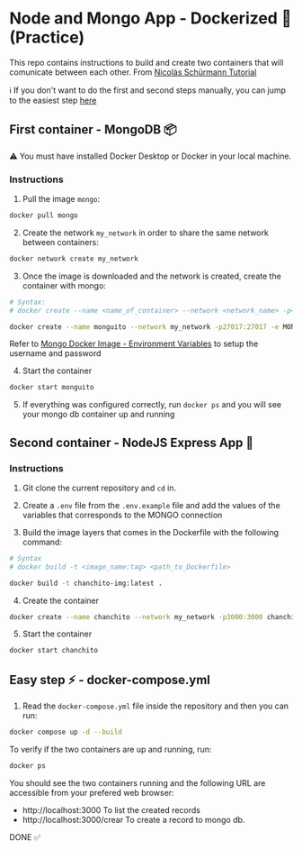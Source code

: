 # Node and Mongo App - Dockerized 🐳 (Practice)

This repo contains instructions to build and create two containers that will comunicate between each other. From [Nicolás Schürmann Tutorial](https://www.youtube.com/watch?v=4Dko5W96WHg)

ℹ️ If you don't want to do the first and second steps manually, you can jump to the easiest step [here](#easy-step-%EF%B8%8F---docker-composeyml)
## First container - MongoDB 📦

⚠️ You must have installed Docker Desktop or Docker in your local machine. 

### Instructions

1. Pull the image `mongo`:
```bash
docker pull mongo
```

2. Create the network `my_network` in order to share the same network between containers:

```bash
docker network create my_network 
```

3. Once the image is downloaded and the network is created, create the container with mongo:
```bash
# Syntax:
# docker create --name <name_of_container> --network <network_name> -p<host_port:container_port> -e MONGO_INITDB_ROOT_USERNAME=<mongo_username> -e MONGO_INITDB_ROOT_PASSWORD=<mongo_password>

docker create --name monguito --network my_network -p27017:27017 -e MONGO_INITDB_ROOT_USERNAME=diego -e MONGO_INITDB_ROOT_PASSWORD=password mongo
```

Refer to [Mongo Docker Image - Environment Variables](https://hub.docker.com/_/mongo) to setup the username and password

4. Start the container 
```bash
docker start monguito
```
5. If everything was configured correctly, run `docker ps` and you will see your mongo db container up and running

## Second container - NodeJS Express App 🎉

### Instructions

1. Git clone the current repository and `cd` in.

2. Create a `.env` file from the `.env.example` file and add the values of the variables that corresponds to the MONGO connection

3. Build the image layers that comes in the Dockerfile with the following command:
```bash
# Syntax
# docker build -t <image_name:tag> <path_to_Dockerfile>

docker build -t chanchito-img:latest .
```

4. Create the container
```bash
docker create --name chanchito --network my_network -p3000:3000 chanchito-img:latest
```

5. Start the container
```bash
docker start chanchito
```

## Easy step ⚡️ - docker-compose.yml

1. Read the `docker-compose.yml` file inside the repository and then you can run:
```bash
docker compose up -d --build
```

To verify if the two containers are up and running, run:
```bash
docker ps
```

You should see the two containers running and the following URL are accessible from your prefered web browser:

- http://localhost:3000 To list the created records
- http://localhost:3000/crear To create a record to mongo db.

DONE ✅